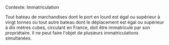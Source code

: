 Contexte: Immatriculation

Tout bateau de marchandises dont le port en lourd est égal ou supérieur à vingt tonnes ou tout autre bateau dont le déplacement est égal ou supérieur à dix mètres cubes, circulant en France, doit être immatriculé par son propriétaire. Il ne peut faire l'objet de plusieurs immatriculations simultanées.
